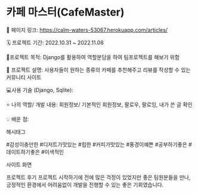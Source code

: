 # 카페 마스터(CafeMaster)

📌 페이지 링크: https://calm-waters-53067.herokuapp.com/articles/

🗓 프로젝트 기간: 2022.10.31 ~ 2022.11.08

🚩프로젝트 목적: Django를 활용하여 역할분담을 하여 팀프로젝트를 해보기 위함

🧾 프로젝트 설명: 사용자들이 원하는 종류의 카페를 추천해주고 리뷰를 작성할 수 있는 커뮤니티 사이트

💻사용 기술 (Django, Sqlite):

⭐ 나의 역할/ 개발 내용: 회원정보/ 기본적인 회원정보, 팔로우, 팔로잉, 내가 쓴 글 확인

💡 배운 점:

해시태그

#감성이충만한 #디저트가맛있는 #힙한 #커피가맛있는 #풍경이예쁜 #공부하기좋은 #데이트하기좋은 #이색적인

사이트 화면






프로젝트 후기
프로젝트 시작하기에 전에 많은 걱정이 있었지만 좋은 팀원분들을 만나, 긍정적인 환경에서 어려움없이 개발을 진행할 수 있는 좋은 기회였습니다.
